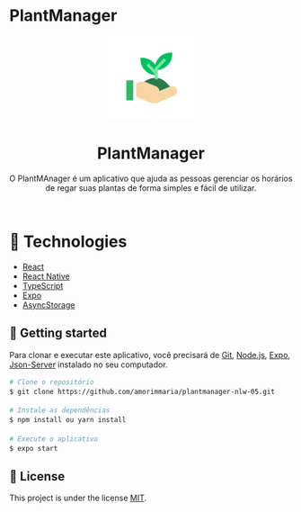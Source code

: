 # PlantManager

<div align="center">
  <img src="assets/icon.png" width="150" />
  <h1>PlantManager</h1>
  <p> O PlantMAnager é um aplicativo que ajuda as pessoas gerenciar os horários de regar suas plantas de forma simples e fácil de utilizar. </p>
</div>
<br>

# 🧪 Technologies
- [React](https://reactjs.org/)
- [React Native](https://reactnative.dev/)
- [TypeScript](https://www.typescriptlang.org/)
- [Expo](https://expo.io/)
- [AsyncStorage](https://react-native-async-storage.github.io/async-storage/)

## 🚀 Getting started

Para clonar e executar este aplicativo, você precisará de [Git](https://git-scm.com), [Node.js](https://nodejs.org/en/), [Expo](https://expo.io/), [Json-Server](https://github.com/typicode/json-server) instalado no seu computador.

```bash
# Clone o repositório
$ git clone https://github.com/amorimmaria/plantmanager-nlw-05.git

# Instale as dependências
$ npm install ou yarn install

# Execute o aplicativo
$ expo start
```
## 📝 License

This project is under the license [MIT](./LICENSE).
